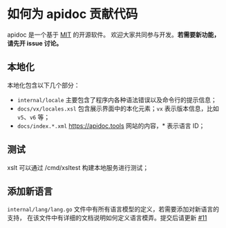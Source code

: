 # 如何为 apidoc 贡献代码

apidoc 是一个基于 [MIT](https://opensource.org/licenses/MIT) 的开源软件。
欢迎大家共同参与开发。**若需要新功能，请先开 issue 讨论。**



## 本地化

本地化包含以下几个部分：
- `internal/locale` 主要包含了程序内各种语法错误以及命令行的提示信息；
- `docs/vx/locales.xsl` 包含展示界面中的本化元素；`vx` 表示版本信息，比如 `v5`、`v6` 等；
- `docs/index.*.xml` https://apidoc.tools 网站的内容，* 表示语言 ID；


## 测试

xslt 可以通过 /cmd/xsltest 构建本地服务进行测试；


## 添加新语言

`internal/lang/lang.go` 文件中有所有语言模型的定义，若需要添加对新语言的支持，
在该文件中有详细的文档说明如何定义语言模弄。提交后请更新
[#11](https://github.com/caixw/apidoc/issues/11)
